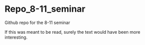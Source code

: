 # Repo_8-11_seminar
Github repo for the 8-11 seminar

If this was meant to be read, surely the text would have been more interesting.
